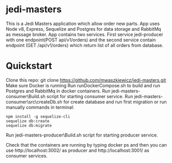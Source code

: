 # jedi-masters

This is a Jedi Masters application which allow order new parts. App uses Node v8, Express, Sequelize and Postgres for data storage and RabbitMq as message broker. App contains two services. First service jedi-producer with one endpoint(POST api/v1/orders) and the second service contain endpoint (GET /api/v1/orders) which return list of all orders from database. 


# Quickstart
Clone this repo: git clone https://github.com/mwaszkiewicz/jedi-masters.git
Make sure Docker is running
Run runDockerCompose.sh to build and run Postgres and RabbitMq in docker containers.
Run jedi-masters-consumer\Build.sh script for starting consumer service.
Run jedi-masters-consumer\src\createDb.sh for create database and run first migration or run manually commands in terminal:
```
npm install -g sequelize-cli
sequelize db:create
sequelize db:migrate
```
Run jedi-masters-producer\Build.sh script for starting producer service.

Check that the containers are running by typing docker ps and then you can use http://localhost:3002/ as producer and http://localhost:3001/ as consumer services.
